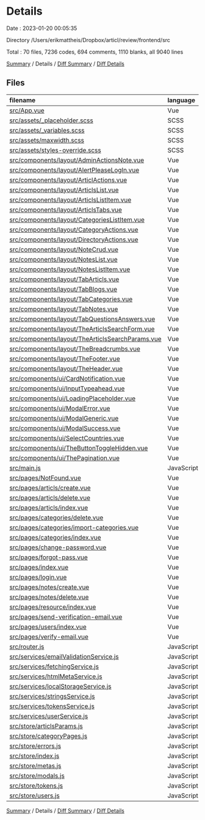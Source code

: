 # Details

Date : 2023-01-20 00:05:35

Directory /Users/erikmattheis/Dropbox/articl/review/frontend/src

Total : 70 files,  7236 codes, 694 comments, 1110 blanks, all 9040 lines

[Summary](results.md) / Details / [Diff Summary](diff.md) / [Diff Details](diff-details.md)

## Files
| filename | language | code | comment | blank | total |
| :--- | :--- | ---: | ---: | ---: | ---: |
| [src/App.vue](/src/App.vue) | Vue | 259 | 0 | 51 | 310 |
| [src/assets/_placeholder.scss](/src/assets/_placeholder.scss) | SCSS | 39 | 163 | 46 | 248 |
| [src/assets/_variables.scss](/src/assets/_variables.scss) | SCSS | 2 | 0 | 2 | 4 |
| [src/assets/maxwidth.scss](/src/assets/maxwidth.scss) | SCSS | 12 | 0 | 1 | 13 |
| [src/assets/styles-override.scss](/src/assets/styles-override.scss) | SCSS | 68 | 1 | 14 | 83 |
| [src/components/layout/AdminActionsNote.vue](/src/components/layout/AdminActionsNote.vue) | Vue | 33 | 0 | 5 | 38 |
| [src/components/layout/AlertPleaseLogIn.vue](/src/components/layout/AlertPleaseLogIn.vue) | Vue | 12 | 0 | 2 | 14 |
| [src/components/layout/ArticlActions.vue](/src/components/layout/ArticlActions.vue) | Vue | 51 | 0 | 8 | 59 |
| [src/components/layout/ArticlsList.vue](/src/components/layout/ArticlsList.vue) | Vue | 136 | 0 | 24 | 160 |
| [src/components/layout/ArticlsListItem.vue](/src/components/layout/ArticlsListItem.vue) | Vue | 212 | 0 | 32 | 244 |
| [src/components/layout/ArticlsTabs.vue](/src/components/layout/ArticlsTabs.vue) | Vue | 85 | 0 | 8 | 93 |
| [src/components/layout/CategoriesListItem.vue](/src/components/layout/CategoriesListItem.vue) | Vue | 72 | 0 | 16 | 88 |
| [src/components/layout/CategoryActions.vue](/src/components/layout/CategoryActions.vue) | Vue | 54 | 0 | 7 | 61 |
| [src/components/layout/DirectoryActions.vue](/src/components/layout/DirectoryActions.vue) | Vue | 19 | 0 | 3 | 22 |
| [src/components/layout/NoteCrud.vue](/src/components/layout/NoteCrud.vue) | Vue | 123 | 0 | 19 | 142 |
| [src/components/layout/NotesList.vue](/src/components/layout/NotesList.vue) | Vue | 37 | 0 | 6 | 43 |
| [src/components/layout/NotesListItem.vue](/src/components/layout/NotesListItem.vue) | Vue | 80 | 0 | 11 | 91 |
| [src/components/layout/TabArticls.vue](/src/components/layout/TabArticls.vue) | Vue | 116 | 0 | 16 | 132 |
| [src/components/layout/TabBlogs.vue](/src/components/layout/TabBlogs.vue) | Vue | 26 | 0 | 11 | 37 |
| [src/components/layout/TabCategories.vue](/src/components/layout/TabCategories.vue) | Vue | 105 | 0 | 20 | 125 |
| [src/components/layout/TabNotes.vue](/src/components/layout/TabNotes.vue) | Vue | 35 | 0 | 6 | 41 |
| [src/components/layout/TabQuestionsAnswers.vue](/src/components/layout/TabQuestionsAnswers.vue) | Vue | 35 | 0 | 6 | 41 |
| [src/components/layout/TheArticlsSearchForm.vue](/src/components/layout/TheArticlsSearchForm.vue) | Vue | 233 | 0 | 17 | 250 |
| [src/components/layout/TheArticlsSearchParams.vue](/src/components/layout/TheArticlsSearchParams.vue) | Vue | 149 | 0 | 18 | 167 |
| [src/components/layout/TheBreadcrumbs.vue](/src/components/layout/TheBreadcrumbs.vue) | Vue | 33 | 0 | 3 | 36 |
| [src/components/layout/TheFooter.vue](/src/components/layout/TheFooter.vue) | Vue | 17 | 0 | 2 | 19 |
| [src/components/layout/TheHeader.vue](/src/components/layout/TheHeader.vue) | Vue | 255 | 0 | 37 | 292 |
| [src/components/ui/CardNotification.vue](/src/components/ui/CardNotification.vue) | Vue | 57 | 0 | 10 | 67 |
| [src/components/ui/InputTypeahead.vue](/src/components/ui/InputTypeahead.vue) | Vue | 212 | 0 | 41 | 253 |
| [src/components/ui/LoadingPlaceholder.vue](/src/components/ui/LoadingPlaceholder.vue) | Vue | 57 | 0 | 4 | 61 |
| [src/components/ui/ModalError.vue](/src/components/ui/ModalError.vue) | Vue | 160 | 0 | 19 | 179 |
| [src/components/ui/ModalGeneric.vue](/src/components/ui/ModalGeneric.vue) | Vue | 161 | 0 | 18 | 179 |
| [src/components/ui/ModalSuccess.vue](/src/components/ui/ModalSuccess.vue) | Vue | 150 | 0 | 20 | 170 |
| [src/components/ui/SelectCountries.vue](/src/components/ui/SelectCountries.vue) | Vue | 782 | 0 | 6 | 788 |
| [src/components/ui/TheButtonToggleHidden.vue](/src/components/ui/TheButtonToggleHidden.vue) | Vue | 49 | 407 | 5 | 461 |
| [src/components/ui/ThePagination.vue](/src/components/ui/ThePagination.vue) | Vue | 155 | 0 | 19 | 174 |
| [src/main.js](/src/main.js) | JavaScript | 59 | 98 | 18 | 175 |
| [src/pages/NotFound.vue](/src/pages/NotFound.vue) | Vue | 18 | 0 | 3 | 21 |
| [src/pages/articls/create.vue](/src/pages/articls/create.vue) | Vue | 313 | 0 | 41 | 354 |
| [src/pages/articls/delete.vue](/src/pages/articls/delete.vue) | Vue | 62 | 0 | 6 | 68 |
| [src/pages/articls/index.vue](/src/pages/articls/index.vue) | Vue | 23 | 0 | 3 | 26 |
| [src/pages/categories/delete.vue](/src/pages/categories/delete.vue) | Vue | 76 | 0 | 9 | 85 |
| [src/pages/categories/import-categories.vue](/src/pages/categories/import-categories.vue) | Vue | 48 | 0 | 7 | 55 |
| [src/pages/categories/index.vue](/src/pages/categories/index.vue) | Vue | 201 | 0 | 41 | 242 |
| [src/pages/change-password.vue](/src/pages/change-password.vue) | Vue | 147 | 0 | 11 | 158 |
| [src/pages/forgot-pass.vue](/src/pages/forgot-pass.vue) | Vue | 93 | 0 | 11 | 104 |
| [src/pages/index.vue](/src/pages/index.vue) | Vue | 108 | 0 | 19 | 127 |
| [src/pages/login.vue](/src/pages/login.vue) | Vue | 134 | 0 | 19 | 153 |
| [src/pages/notes/create.vue](/src/pages/notes/create.vue) | Vue | 134 | 0 | 22 | 156 |
| [src/pages/notes/delete.vue](/src/pages/notes/delete.vue) | Vue | 57 | 0 | 5 | 62 |
| [src/pages/resource/index.vue](/src/pages/resource/index.vue) | Vue | 150 | 0 | 22 | 172 |
| [src/pages/send-verification-email.vue](/src/pages/send-verification-email.vue) | Vue | 32 | 0 | 5 | 37 |
| [src/pages/users/index.vue](/src/pages/users/index.vue) | Vue | 390 | 0 | 60 | 450 |
| [src/pages/verify-email.vue](/src/pages/verify-email.vue) | Vue | 46 | 0 | 9 | 55 |
| [src/router.js](/src/router.js) | JavaScript | 140 | 7 | 25 | 172 |
| [src/services/emailValidationService.js](/src/services/emailValidationService.js) | JavaScript | 10 | 1 | 2 | 13 |
| [src/services/fetchingService.js](/src/services/fetchingService.js) | JavaScript | 209 | 4 | 81 | 294 |
| [src/services/htmlMetaService.js](/src/services/htmlMetaService.js) | JavaScript | 28 | 0 | 8 | 36 |
| [src/services/localStorageService.js](/src/services/localStorageService.js) | JavaScript | 17 | 1 | 3 | 21 |
| [src/services/stringsService.js](/src/services/stringsService.js) | JavaScript | 40 | 0 | 11 | 51 |
| [src/services/tokensService.js](/src/services/tokensService.js) | JavaScript | 88 | 11 | 24 | 123 |
| [src/services/userService.js](/src/services/userService.js) | JavaScript | 28 | 1 | 8 | 37 |
| [src/store/articlsParams.js](/src/store/articlsParams.js) | JavaScript | 133 | 0 | 9 | 142 |
| [src/store/categoryPages.js](/src/store/categoryPages.js) | JavaScript | 53 | 0 | 11 | 64 |
| [src/store/errors.js](/src/store/errors.js) | JavaScript | 116 | 0 | 38 | 154 |
| [src/store/index.js](/src/store/index.js) | JavaScript | 20 | 0 | 3 | 23 |
| [src/store/metas.js](/src/store/metas.js) | JavaScript | 27 | 0 | 2 | 29 |
| [src/store/modals.js](/src/store/modals.js) | JavaScript | 48 | 0 | 3 | 51 |
| [src/store/tokens.js](/src/store/tokens.js) | JavaScript | 82 | 0 | 29 | 111 |
| [src/store/users.js](/src/store/users.js) | JavaScript | 25 | 0 | 9 | 34 |

[Summary](results.md) / Details / [Diff Summary](diff.md) / [Diff Details](diff-details.md)
